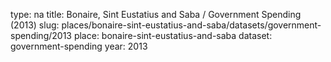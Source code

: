 type: na
title: Bonaire, Sint Eustatius and Saba / Government Spending (2013)
slug: places/bonaire-sint-eustatius-and-saba/datasets/government-spending/2013
place: bonaire-sint-eustatius-and-saba
dataset: government-spending
year: 2013
